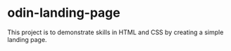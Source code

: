 # odin-landing-page
This project is to demonstrate skills in HTML and CSS by creating a simple landing page.
